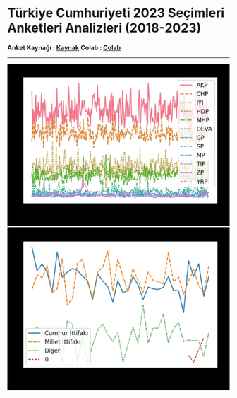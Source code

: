 # Türkiye Cumhuriyeti 2023 Seçimleri Anketleri Analizleri (2018-2023)
<b>Anket Kaynağı : <a href="https://tr.wikipedia.org/wiki/2023_T%C3%BCrkiye_cumhurba%C5%9Fkanl%C4%B1%C4%9F%C4%B1_se%C3%A7imi_i%C3%A7in_yap%C4%B1lan_anketler">Kaynak</a></b>
<b>Colab : <a href="https://colab.research.google.com/drive/1Ob7dMmTLyXiP3Z36MWDUTumu5ur8ktbq?usp=sharing">Colab</a></b>
<hr></hr>
<img src="https://raw.githubusercontent.com/alicangnll/secim23/main/secim_parti.jpg" />
<br>
<img src="https://raw.githubusercontent.com/alicangnll/secim23/main/secim_ittifak.jpg" />
